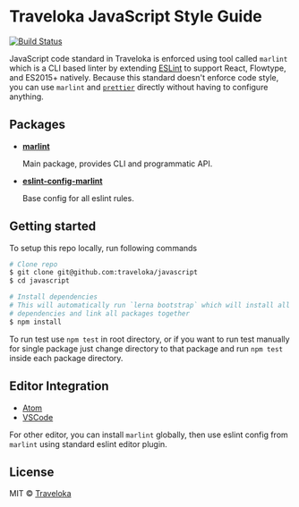 # Traveloka JavaScript Style Guide

[![Build Status](https://travis-ci.org/traveloka/javascript.svg?branch=master)](https://travis-ci.org/traveloka/javascript)

JavaScript code standard in Traveloka is enforced using tool called `marlint` which is a CLI based linter by extending [ESLint](http://eslint.org/) to support React, Flowtype, and ES2015+ natively. Because this standard doesn't enforce code style, you can use `marlint` and [`prettier`](https://github.com/prettier/prettier) directly without having to configure anything.

## Packages

- **[marlint](packages/marlint)**

  Main package, provides CLI and programmatic API.

- **[eslint-config-marlint](packages/eslint-config-marlint)**

  Base config for all eslint rules.

## Getting started

To setup this repo locally, run following commands

```sh
# Clone repo
$ git clone git@github.com:traveloka/javascript
$ cd javascript

# Install dependencies
# This will automatically run `lerna bootstrap` which will install all package
# dependencies and link all packages together
$ npm install
```

To run test use `npm test` in root directory, or if you want to run test manually
for single package just change directory to that package and run `npm test` inside
each package directory.

## Editor Integration

- [Atom](https://github.com/traveloka/atom-linter-marlint)
- [VSCode](https://github.com/traveloka/vscode-marlint)

For other editor, you can install `marlint` globally, then use eslint config from `marlint` using standard eslint editor plugin.

## License

MIT © [Traveloka](https://www.traveloka.com)
